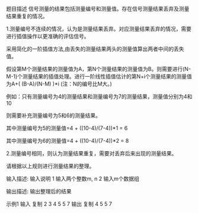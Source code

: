题目描述
信号测量的结果包括测量编号和测量值。存在信号测量结果丢弃及测量结果重复的情况。


1.测量编号不连续的情况，认为是测量结果丢弃。对应测量结果丢弃的情况，需要进行插值操作以更准确的评估信号。

采用简化的一阶插值方法,由丢失的测量结果两头的测量值算出两者中间的丢失值。

假设第M个测量结果的测量值为A，第N个测量结果的测量值为B。则需要进行(N-M-1)个测量结果的插值处理。进行一阶线性插值估计的第N+i个测量结果的测量值为A+( (B-A)/(N-M) )*i  (注：N的编号比M大。)

例如：只有测量编号为4的测量结果和测量编号为7的测量结果，测量值分别为4和10

则需要补充测量编号为5和6的测量结果。

其中测量编号为5的测量值=4 + ((10-4)/(7-4))*1 = 6

其中测量编号为6的测量值=4 + ((10-4)/(7-4))*2 = 8


2.测量编号相同，则认为测量结果重复，需要对丢弃后来出现的测量结果。


请根据以上规则进行测量结果的整理。


输入描述:
输入说明 
1 输入两个整数m, n
2 输入m个数据组

输出描述:
输出整理后的结果

示例1
输入
复制
2 3
4 5
5 7
输出
复制
4 5
5 7